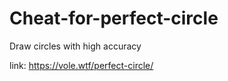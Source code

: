 # Cheat-for-perfect-circle
 Draw circles with high accuracy

link: https://vole.wtf/perfect-circle/
